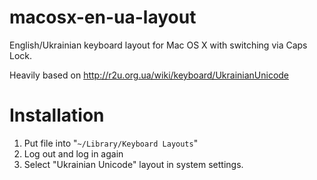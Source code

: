 macosx-en-ua-layout
===================

English/Ukrainian keyboard layout for Mac OS X with switching via Caps Lock.

Heavily based on http://r2u.org.ua/wiki/keyboard/UkrainianUnicode


Installation
============

1. Put file into "`~/Library/Keyboard Layouts`"
2. Log out and log in again
3. Select "Ukrainian Unicode" layout in system settings.
